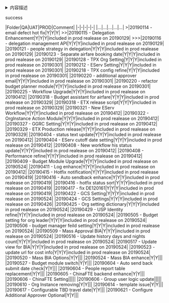 <details>
<summary>内容描述</summary>
测试内容
</details>

<div class="note success"><p>success</p></div>
|Folder|QA|UAT|PROD|Comment|
|-|-|-|-|-|
|...|...|...|...|...|
>|20190114 - email defect hot fix|Y|Y|Y|
>>|20190115 - Delegation Enhancement|Y|Y|Y|included in prod realease on 20190129|
>>>|20190116 - delegation management API|Y|Y|Y|included in prod realease on 20190129|
|20190121 - people strategy in delegation|Y|Y|Y|included in prod realease on 20190129|
|20190123 - Separate airfare booking date|Y|Y|Y|included in prod realease on 20190129|
|20190128 - TPX Org Setting|Y|Y|Y|included in prod realease on 20190301|
|20190212 - EServ Setting|Y|Y|Y|included in prod realease on 20190301|
|20190218 - TPX config refine|Y|Y|Y|included in prod realease on 20190301|
|20190220 - additional approver email|Y|Y|Y|included in prod realease on 20190301|
|20190220 - refactor budget planner module|Y|Y|Y|included in prod realease on 20190301|
|20190225 - Workflow Upgrade|Y|Y|Y|included in prod realease on 20190412|
|20190318 - Budget assistant for airfare|Y|Y|Y|included in prod realease on 20190329|
|20190318 - ETX release script|Y|Y|Y|included in prod realease on 20190329|
|20190321 - New EServ Workflow|Y|Y|Y|included in prod realease on 20190412|
|20190322 - OrgInstance Action Module|Y|Y|Y|included in prod realease on 20190412|
|20190327 - GGRC Setting|Y|Y|Y|included in prod realease on 20190412|
|20190329 - ETX Production release|Y|Y|Y|included in prod realease on 20190329|
|20190404 - status text update|Y|Y|Y|included in prod realease on 20190412|
|20190404 - EServ cutoff date setting|Y|Y|Y|included in prod realease on 20190412|
|20190408 - New workflow his status update|Y|Y|Y|included in prod realease on 20190412|
|20190408 - Performance refine|Y|Y|Y|included in prod realease on 20190412|
|20190409 - Budget Module Upgrade|Y|Y|Y|included in prod realease on 20190524|
|20190411 - Log enhance|Y|Y|Y|included in prod realease on 20190412|
|20190415 - Hotfix notification|Y|Y|Y|included in prod realease on 20190419|
|20190416 - Auto sendback enhance|Y|Y|Y|included in prod realease on 20190419|
|20190416 - hotfix status sort|Y|Y|Y|included in prod realease on 20190419|
|20190417 - fix DE120161|Y|Y|Y|included in prod realease on 20190419|
|20190422 - GCS Setting|Y|Y|Y|included in prod realease on 20190524|
|20190424 - GCS Settings|Y|Y|Y|included in prod realease on 20190426|
|20190425 - Org setting dictionary|Y|Y|Y|included in prod realease on 20190524|
|20190429 - USP Identity refine|Y|Y|Y|included in prod realease on 20190524|
|20190505 - Budget setting for org leader|Y|Y|Y|included in prod realease on 20190524|
|20190506 - budget manager feild setting|Y|Y|Y|included in prod realease on 20190524|
|20190509 - Mass Approval BIA|Y|Y|Y|included in prod realease on 20190524|
|20190516 - Update history days and nights count|Y|Y|Y|included in prod realease on 20190524|
|20190517 - Update view for BIA|Y|Y|Y|included in prod realease on 20190524|
|20190523 - update url for cost info|Y|Y|Y|included in prod realease on 20190524|
|20190520 - Mass BIA Options|Y|Y|||
|20190524 - Mass BIA enhance|Y|Y|||
|20190527 - Budget module switch|Y|Y|||
|20190604 - Auto send back submit date check|Y|Y|||
|20190604 - People report table replacement|Y|Y|||
|20190605 - ChinaFTE backend enhance|Y|Y|||
|20190606 - ChinaFTE Setting|||||
|20190606 - Group user logic update|||||
|20190610 - Org Instance removing|Y|Y|||
|20190614 - template issue|Y|Y|||
|20190617 - Configurable TBD travel date|Y|Y|||
|20190621 - Configure Additional Approver Optional|Y|Y|||

